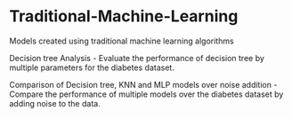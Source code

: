 # Traditional-Machine-Learning
Models created using traditional machine learning algorithms 

Decision tree Analysis - Evaluate the performance of decision tree by multiple parameters for the diabetes dataset. 

Comparison of Decision tree, KNN and MLP models over noise addition - Compare the performance of multiple models over the diabetes dataset by adding noise to the data.
